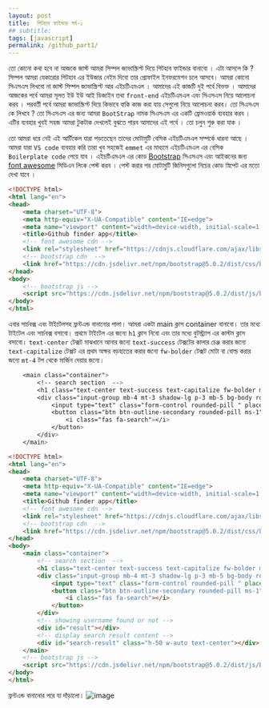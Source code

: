 ```yaml
---
layout: post
title:  গিটহাব ফাইন্ডার পর্ব-১
## subtitle: 
tags: [javascript]
permalink: /github_part1/
---
```


তো কোনো কথা হবে না আজকে জাস্ট আমরা সিম্পল জাভাস্ক্রিপ্ট দিয়ে গিটহাব ফাইন্ডার বানাবো । এটা  আসলে কি ? সিম্পল আমরা যেকারোর গিটহাব এর ইউজার নেইম দিবো তার প্রোফাইল ইনফরমেশন চলে আসবে। আমরা কোনো সিএসএস লিখবো না জাস্ট সিম্পল জাভাস্ক্রিপ্ট আর এইচটিএমএল । আমাদের এই কাজটি দুই পর্বে বিভক্ত । আমাদের আজকের পর্বে আমরা মূলত ইউ ইউ আই ডিজাইন তথা `front-end` এইচটিএমএল এবং সিএসএস নিয়ে আলোচনা করব । পরবর্তী পর্বে আমরা জাভাস্ক্রিপ্ট দিয়ে কিভাবে বাকি কাজ করা যায় সেগুলো নিয়ে আলোচনা করব। তো সিএসএস কে  লিখবে ? তো সিএসএস এর জন্য আমরা `BootStrap` নামক সিএসএস এর একটি ফ্রেমওয়ার্ক ব্যবহার করব । এটির ব্যবহার খুবই সহজ আমরা টুকটাক দেখলেই বুঝতে পারব আমাদের এই পর্বে । তো চলুন শুরু করা যাক । 

তো আমরা ধরে নেই এই আর্টিকেল যারা পড়তেছেন তাদের মোটামুটি বেসিক এইচটিএমএল সম্পর্কে ধারনা আছে । আমরা যারা `VS code` ব্যবহার করি তারা খুব সহজেই `emmet` এর মাধ্যমে এইচটিএমএল এর বেসিক `Boilerplate code` পেয়ে যাব । এইচটিএমএল এর কোড [Bootstrap](https://getbootstrap.com/docs/5.1/getting-started/introduction/)  সিএসএস এবং আইকনের জন্য [font awesome](https://cdnjs.com/libraries/font-awesome/5.10.0)  সিডিএন লিংক পেস্ট করব । পেস্ট করার পর মোটামুটি জিনিসগুলো নিচের কোড স্নিপেট এর মতো দেখা যাবে । 

```html
<!DOCTYPE html>
<html lang="en">
<head>
    <meta charset="UTF-8">
    <meta http-equiv="X-UA-Compatible" content="IE=edge">
    <meta name="viewport" content="width=device-width, initial-scale=1.0">
    <title>Github finder app</title>
    <!-- font awesome cdn -->
    <link rel="stylesheet" href="https://cdnjs.cloudflare.com/ajax/libs/font-awesome/5.15.3/css/all.min.css" integrity="sha512-iBBXm8fW90+nuLcSKlbmrPcLa0OT92xO1BIsZ+ywDWZCvqsWgccV3gFoRBv0z+8dLJgyAHIhR35VZc2oM/gI1w==" crossorigin="anonymous" referrerpolicy="no-referrer"/>
    <!-- bootstrap cdn  -->
    <link href="https://cdn.jsdelivr.net/npm/bootstrap@5.0.2/dist/css/bootstrap.min.css" rel="stylesheet" integrity="sha384-EVSTQN3/azprG1Anm3QDgpJLIm9Nao0Yz1ztcQTwFspd3yD65VohhpuuCOmLASjC" crossorigin="anonymous">
</head>
<body>
    <!-- bootstrap js -->
    <script src="https://cdn.jsdelivr.net/npm/bootstrap@5.0.2/dist/js/bootstrap.bundle.min.js" integrity="sha384-MrcW6ZMFYlzcLA8Nl+NtUVF0sA7MsXsP1UyJoMp4YLEuNSfAP+JcXn/tWtIaxVXM" crossorigin="anonymous"></script>
</body>
</html>
```
এবার সার্চবক্স এবং টাইটেলসহ ফ্রন্টএন্ড বানানোর পালা। আমরা একটা main ক্লাস container বানাবো। তার মধ্যে টাইটেল এবং সার্চবক্স বসাবো। প্রথমে টাইটেল এর জন্যে `h1` ক্লাস নিবো এবং তার মধ্যে বুটস্ট্র্যাপ এর কাস্টম ক্লাস বসাবো। `text-center` টেক্সট মাঝখানে আনার জন্যে `text-success` টেক্সটের কালার চেঞ্জ করার জন্যে `text-capitalize` টেক্সট এর প্রথম অক্ষর বড়হাতের করার  জন্যে `fw-bolder` টেক্সট মোটা বা বোল্ড করার জন্যে `mt-4` টপ থেকে মার্জিন দেয়ার জন্যে। 
```css
    <main class="container">
        <!-- search section  -->
        <h1 class="text-center text-success text-capitalize fw-bolder mt-4">Search for Github user</h1>
        <div class="input-group mb-4 mt-3 shadow-lg p-3 mb-5 bg-body rounded w-auto">
            <input type="text" class="form-control rounded-pill " placeholder="search github user">
            <button class="btn btn-outline-secondary rounded-pill ms-1"  type="button">
                <i class="fas fa-search"></i>
            </button>
        </div>
    </main>
```

```html
<!DOCTYPE html>
<html lang="en">
<head>
    <meta charset="UTF-8">
    <meta http-equiv="X-UA-Compatible" content="IE=edge">
    <meta name="viewport" content="width=device-width, initial-scale=1.0">
    <title>Github finder app</title>
    <!-- font awesome cdn -->
    <link rel="stylesheet" href="https://cdnjs.cloudflare.com/ajax/libs/font-awesome/5.15.3/css/all.min.css" integrity="sha512-iBBXm8fW90+nuLcSKlbmrPcLa0OT92xO1BIsZ+ywDWZCvqsWgccV3gFoRBv0z+8dLJgyAHIhR35VZc2oM/gI1w==" crossorigin="anonymous" referrerpolicy="no-referrer"/>
    <!-- bootstrap cdn  -->
    <link href="https://cdn.jsdelivr.net/npm/bootstrap@5.0.2/dist/css/bootstrap.min.css" rel="stylesheet" integrity="sha384-EVSTQN3/azprG1Anm3QDgpJLIm9Nao0Yz1ztcQTwFspd3yD65VohhpuuCOmLASjC" crossorigin="anonymous">
</head>
<body>
    <main class="container">
        <!-- search section  -->
        <h1 class="text-center text-success text-capitalize fw-bolder mt-4">Search for Github user</h1>
        <div class="input-group mb-4 mt-3 shadow-lg p-3 mb-5 bg-body rounded w-auto">
            <input type="text" class="form-control rounded-pill " placeholder="search github user">
            <button class="btn btn-outline-secondary rounded-pill ms-1"  type="button">
                <i class="fas fa-search"></i>
            </button>
        </div>
        <!-- showing username found or not -->
        <div id="result"></div>
        <!-- display search result content -->
        <div id="search-result" class="h-50 w-auto text-center"></div>
    </main>
    <!-- bootstrap js -->
    <script src="https://cdn.jsdelivr.net/npm/bootstrap@5.0.2/dist/js/bootstrap.bundle.min.js" integrity="sha384-MrcW6ZMFYlzcLA8Nl+NtUVF0sA7MsXsP1UyJoMp4YLEuNSfAP+JcXn/tWtIaxVXM" crossorigin="anonymous"></script>
</body>
</html>
```
ফ্রন্টএন্ড বানানোর পরে যা দাঁড়ালো। 
![image](https://user-images.githubusercontent.com/35966401/140465066-0ccd80d0-74d4-4b11-a3da-6d773c979319.png)
